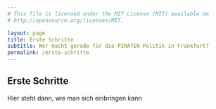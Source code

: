 ```yaml
---
# This file is licensed under the MIT License (MIT) available on
# http://opensource.org/licenses/MIT.

layout: page
title: Erste Schritte
subtitle: Wer macht gerade für die PIRATEN Politik in Frankfurt?
permalink: /erste-schritte
---
```


## Erste Schritte

Hier steht dann, wie man sich einbringen kann